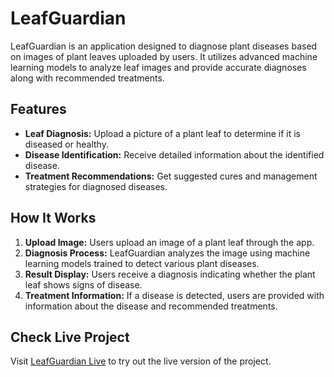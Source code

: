 # LeafGuardian

LeafGuardian is an application designed to diagnose plant diseases based on images of plant leaves uploaded by users. It utilizes advanced machine learning models to analyze leaf images and provide accurate diagnoses along with recommended treatments.

## Features

- **Leaf Diagnosis:** Upload a picture of a plant leaf to determine if it is diseased or healthy.
- **Disease Identification:** Receive detailed information about the identified disease.
- **Treatment Recommendations:** Get suggested cures and management strategies for diagnosed diseases.

## How It Works

1. **Upload Image:** Users upload an image of a plant leaf through the app.
2. **Diagnosis Process:** LeafGuardian analyzes the image using machine learning models trained to detect various plant diseases.
3. **Result Display:** Users receive a diagnosis indicating whether the plant leaf shows signs of disease.
4. **Treatment Information:** If a disease is detected, users are provided with information about the disease and recommended treatments.

## Check Live Project

Visit [LeafGuardian Live](https://leaf-guardian-bossai.streamlit.app/) to try out the live version of the project.
